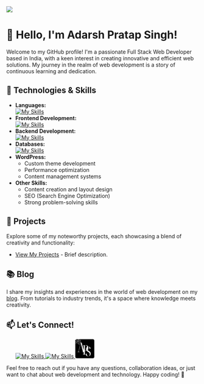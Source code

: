 <img src="aps.gif" >
</head>
<body>

  <h1>👋 Hello, I'm Adarsh Pratap Singh!</h1>

  <p>Welcome to my GitHub profile! I'm a passionate Full Stack Web Developer based in India, with a keen interest in
creating innovative and efficient web solutions. My journey in the realm of web development is a story of continuous
    learning and dedication.</p>




  <h2>🔧 Technologies & Skills</h2>

  <ul>
      <li><strong>Languages:</strong>
        <div>
          <a href="#" target="_blank">
            <img src="https://skillicons.dev/icons?i=js,html,css,cpp" alt="My Skills">
          </a>      
      </div>
    </li>
    <li><strong>Frontend Development:</strong>
      <div>
        <a href="#" target="_blank">
          <img src="https://skillicons.dev/icons?i=angular,bootstrap,tailwind,jquery,react,vue" alt="My Skills">
        </a>      
      </div>
    </li>
    <li><strong>Backend Development:</strong>
        <div>
          <a href="#" target="_blank">
            <img src="https://skillicons.dev/icons?i=nodejs,django,rails" alt="My Skills">
          </a>   
        </div>
    </li>
    <li><strong>Databases:</strong>
       <div>
          <a href="#" target="_blank">
            <img src="https://skillicons.dev/icons?i=mysql,postgres,mongodb" alt="My Skills">
          </a> 
       </div>
    </li>
    <li><strong>WordPress:</strong>
        <ul>
        <li>Custom theme development</li>
        <li>Performance optimization</li>
        <li>Content management systems</li>
      </ul>
    </li>
    <li><strong>Other Skills:</strong>
         <ul>
        <li>Content creation and layout design</li>
        <li>SEO (Search Engine Optimization)</li>
        <li>Strong problem-solving skills</li>
      </ul>
    </li>
  </ul>

  <h2>🚀 Projects</h2>

  <p>Explore some of my noteworthy projects, each showcasing a blend of creativity and functionality:</p>

  <ul>
    <li><a href="https://heyadarsh.lovestoblog.com/">View My Projects</a> - Brief description.</li>
   
  </ul>


  <h2>📚 Blog</h2>

  <p>I share my insights and experiences in the world of web development on my <a href="https://heyadarsh.lovestoblog.com/adarsh-pratap-singh/">blog</a>. From tutorials to
    industry trends, it's a space where knowledge meets creativity.</p>

  <h2>📫 Let's Connect!</h2>

  <ul>
      <div>
        <a href="https://github.com/hey-adarsh" target="_blank">
          <img src="https://skillicons.dev/icons?i=github" alt="My Skills">
        </a>   
         <a href="https://www.linkedin.com/in/adarsh-pratap-singh-aps" target="_blank">
          <img src="https://skillicons.dev/icons?i=linkedin" alt="My Skills">
        </a>
        <a href="https://heyadarsh.lovestoblog.com" target="_blank">
          <img src="logoo.png" alt="site Logo" width="50" height="50" style="border-radius:12 px;">
         </a>
      </div>
    </ul>

  <p>Feel free to reach out if you have any questions, collaboration ideas, or just want to chat about web development and
    technology. Happy coding! 🚀</p>

</body>


